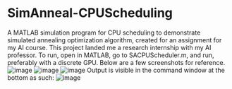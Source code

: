 # SimAnneal-CPUScheduling
A MATLAB simulation program for CPU scheduling to demonstrate simulated annealing optimization algorithm, created for an assignment for my AI course.
This project landed me a research internship with my AI professor.
To run, open in MATLAB, go to SACPUScheduler.m, and run, preferably with a discrete GPU.
Below are a few screenshots for reference.
![image](https://github.com/user-attachments/assets/bed5c91a-f7d0-47dd-af45-a4664158decd)
![image](https://github.com/user-attachments/assets/e8476ac7-d612-472b-923d-1bc9b0a372e8)
![image](https://github.com/user-attachments/assets/8a3b8bb3-b1cb-43b5-9285-a4e91822fc37)
Output is visible in the command window at the bottom as such:
![image](https://github.com/user-attachments/assets/7b408b68-6bb7-4b75-ad98-cdf71e4a077e)

